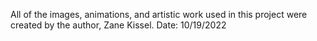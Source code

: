 All of the images, animations, and artistic work used in this project were created by the author, Zane Kissel. Date: 10/19/2022
